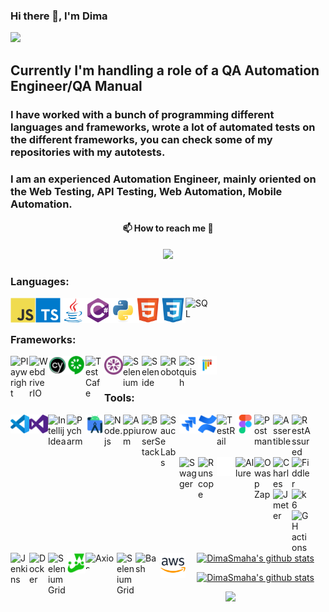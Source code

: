 ### Hi there 👋, I'm Dima

![](https://komarev.com/ghpvc/?username=DimaSmaha&style=flat-square&color=brightgreen)

## Currently I'm handling a role of a QA Automation Engineer/QA Manual
### I have worked with a bunch of programming different languages and frameworks, wrote a lot of automated tests on the different frameworks, you can check some of my repositories with my autotests.
### I am an experienced Automation Engineer, mainly oriented on the Web Testing, API Testing, Web Automation, Mobile Automation.

<h4 align="center">
  📫 How to reach me 💬
</h1>
<p align="center">
<a href="https://www.linkedin.com/in/dmytro-smaha/" target="_blank">
  <img height="32" src="https://cdn-icons-png.flaticon.com/512/1377/1377213.png"/>
</a>
</p>

### Languages:

<img align="left" alt="JavaScript" width="40px" src="https://github.com/devicons/devicon/blob/master/icons/javascript/javascript-original.svg" />
<img align="left" alt="TypeScript" width="40px" src="https://github.com/devicons/devicon/blob/master/icons/typescript/typescript-original.svg" />
<img align="left" alt="Java" width="40px" src="https://github.com/devicons/devicon/blob/master/icons/java/java-original.svg" />
<img align="left" alt="C#" width="40px" src="https://github.com/devicons/devicon/blob/master/icons/csharp/csharp-original.svg" />
<img align="left" alt="Python" width="40px" src="https://github.com/devicons/devicon/blob/master/icons/python/python-original.svg" />
<img align="left" alt="HTML5" width="40px" src="https://github.com/devicons/devicon/blob/master/icons/html5/html5-original.svg" />
<img align="left" alt="CSS3" width="40px" src="https://github.com/devicons/devicon/blob/master/icons/css3/css3-original.svg" />
<img align="left" alt="SQL" width="40px" src="https://cdn-icons-png.flaticon.com/512/5815/5815478.png" />
<br />
<br />

### Frameworks:
<img align="left" alt="Playwright" width="30px" src="https://playwright.dev/img/playwright-logo.svg" />
<img align="left" alt="WebdriverIO" width="30px" src="https://raw.githubusercontent.com/webdriverio/webdriverio-schematics/HEAD/.github/assets/logo.png" />
<img align="left" alt="Cypress" width="30px" src="https://raw.githubusercontent.com/vscode-icons/vscode-icons/a6526a9b865babf8d661779a5d1fff67672fce89/icons/file_type_cypress.svg" />
<img align="left" alt="Cucumber" width="30px" src="https://github.com/devicons/devicon/blob/master/icons/cucumber/cucumber-plain.svg" />
<img align="left" alt="TestCafe" width="30px" src="https://seeklogo.com/images/T/testcafe-logo-6161D2C53D-seeklogo.com.png" />
<img align="left" alt="Jasmine" width="30px" src="https://github.com/devicons/devicon/blob/master/icons/jasmine/jasmine-original.svg" />
<img align="left" alt="Selenium" width="30px" src="https://seeklogo.com/images/S/selenium-logo-A1B53CEFB0-seeklogo.com.png" />
<img align="left" alt="Selenide" width="30px" src="https://pbs.twimg.com/profile_images/378800000484627924/ff1d3d03ad85234b0168493123816da2_400x400.png" />
<img align="left" alt="Robot" width="30px" src="https://seeklogo.com/images/R/robot-framework-logo-FED576FF0B-seeklogo.com.png" />
<img align="left" alt="Squish" width="30px" src="https://images.g2crowd.com/uploads/product/image/large_detail/large_detail_8fbd0a28d94c4dea3bfeeec0f5bb59eb/squish-gui-tester.png" />
<img align="left" alt="Pytest" width="30px" src="https://github.com/devicons/devicon/blob/master/icons/pytest/pytest-original.svg" />
<br />
<br />

### Tools:
<img align="left" alt="Visual Studio Code" width="30px" src="https://github.com/devicons/devicon/blob/master/icons/vscode/vscode-original.svg" />
<img align="left" alt="Visual Studio" width="30px" src="https://github.com/devicons/devicon/blob/master/icons/visualstudio/visualstudio-plain.svg" />
<img align="left" alt="Intellij Idea" width="30px" src="https://seeklogo.com/images/I/intellij-idea-logo-F0395EF783-seeklogo.com.png" />
<img align="left" alt="Pycharm" width="30px" src="https://upload.wikimedia.org/wikipedia/commons/1/1d/PyCharm_Icon.svg" />
<img align="left" alt="Android Studio" width="30px" src="https://github.com/devicons/devicon/blob/master/icons/androidstudio/androidstudio-original.svg" />
<img align="left" alt="Node.js" width="30px" src="https://cdn-icons-png.flaticon.com/512/5968/5968322.png" />
<img align="left" alt="Appium" width="30px" src="https://seeklogo.com/images/A/appium-logo-7A2DD5B4E3-seeklogo.com.png" />
<img align="left" alt="BrowserStack" width="30px" src="https://seeklogo.com/images/B/browserstack-logo-7649F95939-seeklogo.com.png" />
<img align="left" alt="Sauce Labs" width="30px" src="https://logosandtypes.com/wp-content/uploads/2023/03/sauce-labs.svg" />
<img align="left" alt="Jira" width="30px" src="https://github.com/devicons/devicon/blob/master/icons/jira/jira-original.svg" />
<img align="left" alt="Confluence" width="30px" src="https://github.com/devicons/devicon/blob/master/icons/confluence/confluence-original.svg" />
<img align="left" alt="TestRail" width="30px" src="https://media.gurock.com/gk-media/logos/TestRail%20Logo%20Square.svg" />
<img align="left" alt="Figma" width="30px" src="https://github.com/devicons/devicon/blob/master/icons/figma/figma-original.svg" />
<img align="left" alt="Postman" width="30px" src="https://cdn.icon-icons.com/icons2/3053/PNG/512/postman_alt_macos_bigsur_icon_189814.png" />
<img align="left" alt="Assertible" width="30px" src="https://assertible.com/fonts/logo.a9f30ec66525a738d596c0d72f1c4ee6.svg" />
<img align="left" alt="RestAssured" width="30px" src="https://miro.medium.com/v2/resize:fit:800/1*qmS-f8Pv72ZavjF22v-xiw.png" />
<img align="left" alt="Swagger" width="30px" src="https://upload.wikimedia.org/wikipedia/commons/a/ab/Swagger-logo.png" />
<img align="left" alt="Runscope" width="30px" src="https://www.runscope.com/static/img/public/share-image.png" />
<img align="left" alt="DevTools" width="30px" src="https://github.com/ChromeDevTools/devtools-logo/blob/master/logos/svg/chrome-devtools-square-responsive.svg" />
<img align="left" alt="Allure" width="30px" src="https://avatars.githubusercontent.com/u/5879127?s=200&v=4" />
<img align="left" alt="Owasp Zap" width="30px" src="https://avatars.githubusercontent.com/u/6716868?s=280&v=4" />
<img align="left" alt="Charles" width="30px" src="https://user-images.githubusercontent.com/15472/41327135-e4bf090c-6eca-11e8-9b76-032e8e2b0707.png" />
<img align="left" alt="Fiddler" width="30px" src="https://www.wizcase.com/wp-content/uploads/2022/03/en-fiddler-logo.jpg" />
<img align="left" alt="Jmeter" width="30px" src="https://jmeter.apache.org/images/jmeter_square.svg" />
<img align="left" alt="k6" width="30px" src="https://upload.wikimedia.org/wikipedia/commons/thumb/e/ef/K6-logo.svg/1058px-K6-logo.svg.png" />
<img align="left" alt="GH actions" width="30px" src="https://avatars.githubusercontent.com/u/44036562?s=200&v=4" />
<img align="left" alt="Jenkins" width="30px" src="https://cdn.worldvectorlogo.com/logos/jenkins-1.svg" />
<img align="left" alt="Docker" width="30px" src="https://cdn.worldvectorlogo.com/logos/docker-4.svg" />
<img align="left" alt="Selenium Grid" width="30px" src="https://www.selenium.dev/images/logos/grid.svg" />
<img align="left" alt="Jest" width="30px" src="https://raw.githubusercontent.com/bestofjs/bestofjs/master/apps/bestofjs-nextjs/public/logos/jest.dark.svg" />
<img align="left" alt="Axios" height="26px" width="50px" src="https://seeklogo.com/images/A/axios-logo-CD0C90458F-seeklogo.com.png" />
<img align="left" alt="Selenium Grid" width="30px" src="https://avatars.githubusercontent.com/u/6154722?s=200&v=4" />
<br />
<img align="left" alt="Bash" width="40px" src="https://upload.wikimedia.org/wikipedia/commons/4/4b/Bash_Logo_Colored.svg" />
<img align="left" alt="AWS" width="40px" src="https://github.com/devicons/devicon/blob/master/icons/amazonwebservices/amazonwebservices-original-wordmark.svg" />



<br />
<br />
<br />
<br />
<br />
<br />

<!-- ![Top Langs] -->
<p align="center">
  <a href="https://github.com/DimaSmaha"><img src="https://github-readme-stats.vercel.app/api/top-langs/?username=DimaSmaha&layout=compact&theme=light&hide_border=true&show_icons=true&hide=kotlin" alt="DimaSmaha's github stats"></a>
</p>
<!-- Dima's github stats -->
<p align="center">
  <a href="https://github.com/DimaSmaha"><img src="https://github-readme-stats.vercel.app/api?username=DimaSmaha&show_icons=true&hide_border=true&theme=light" alt="DimaSmaha's github stats"></a>
</p>
<!-- Dima's Trophies -->
<p align="center">
  <a href="https://github.com/DimaSmaha/github-profile-trophy"><img src="https://github-profile-trophy.vercel.app/?username=DimaSmaha"></a>
</p>
  
<!--
**DimaSmaha/DimaSmaha** is a ✨ _special_ ✨ repository because its `README.md` (this file) appears on your GitHub profile.

Here are some ideas to get you started:

- 🔭 I’m currently working on ...
- 🌱 I’m currently learning ...
- 👯 I’m looking to collaborate on ...
- 🤔 I’m looking for help with ...
- 💬 Ask me about ...
- 📫 How to reach me: ...
- 😄 Pronouns: ...
- ⚡ Fun fact: ...
-->
